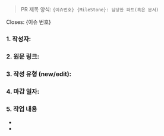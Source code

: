 
> PR 제목 양식: `{이슈번호} {MileStone}: 담당한 파트(혹은 문서)`

Closes: {이슈 번호}

### 1. 작성자:

### 2. 원문 링크: 

### 3. 작성 유형 (new/edit):

### 4. 마감 일자:

### 5. 작업 내용
- 
- 

